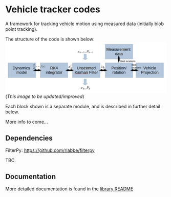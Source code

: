 # Vehicle tracker codes

A framework for tracking vehicle motion using measured data (initially blob point tracking). 

The structure of the code is shown below: 
![alt text](info/tracker_screenshot.png?raw=true "tracker_outline")
(*This image to be updated/improved*)

Each block shown is a separate module, and is described in further detail below.

More info to come...

## Dependencies 
FilterPy: https://github.com/rlabbe/filterpy

TBC.

## Documentation 

More detailed documentation is found in the [library README](lib/README.md)

